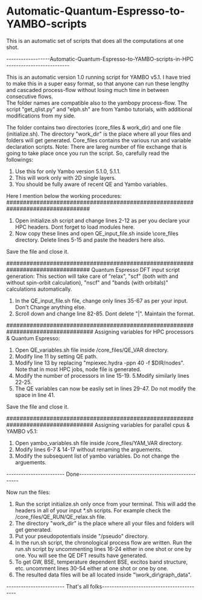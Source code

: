 # Automatic-Quantum-Espresso-to-YAMBO-scripts
This is an automatic set of scripts that does all the computations at one shot. 


------------------Automatic-Quantum-Espresso-to-YAMBO-scripts-in-HPC --------------------------

This is an automatic version 1.0 running script for YAMBO v5.1. I have tried to make this 
in a super easy format, so that anyone can run these lengthy and cascaded process-flow 
without losing much time in between consecutive flows.  
The folder names are compatible also to the yambopy process-flow. The script "get_qlist.py" and "elph.sh" are from Yambo tutorials, with additional modifications from my side.


The folder contains two directories (core_files & work_dir) and one file (initialize.sh). The directory "work_dir" is the place where all your files and folders will get generated. Core_files contains the various run and variable declaration scripts. 
Note: There are lareg number of file exchange that is going to take place once you run the script. So, carefully read the followings:  

1. Use this for only Yambo version 5.1.0, 5.1.1.
2. This will work only with 2D single layers.
3. You should be fully aware of recent QE and Yambo variables. 


Here I mention below the working procedures:
#################################################################################

1. Open initialize.sh script and change lines 2-12 as per you declare your HPC headers. Dont forget to load modules here.
2. Now copy these lines and open QE_input_file.sh inside \core_files directory. Delete lines 5-15 and paste the headers here also.

Save the file and close it.

#################################################################################
Quantum Espresso DFT input script generation: This section will take care of "relax", "scf" (both with and without spin-orbit calculation), "nscf" and "bands (with orbitals)" calculations automatically.

1. In the QE_input_file.sh file, change only lines 35-67 as per your input. Don't Change anything else.
2. Scroll down and change line 82-85. Dont delete "|". Maintain the format.

##################################################################################
Assigning variables for HPC processors & Quantum Espresso:

1. Open QE_variables.sh file inside /core_files/QE_VAR directory.
2. Modify line 11 by setting QE path.
3. Modify line 13 by replacing "mpiexec.hydra -ppn 40 -f $DIR/nodes". Note that in most HPC jobs, node file is generated.
4. Modify the number of processors in line 15-19.
5.Modify similarly lines 22-25.
6. The QE variables can now be easliy set in lines 29-47. Do not modify the space in line 41. 

Save the file and close it.

##################################################################################
Assigning variables for parallel cpus & YAMBO v5.1:

1. Open yambo_variables.sh file inside /core_files/YAM_VAR directory.
2. Modify lines 6-7 & 14-17 without renaming the arguements.
3. Modify the subsequent list of yambo variables. Do not change the arguements.

------------------------ Done-----------------------------------------------------

Now run the files:

1. Run the script initialize.sh only once from your terminal. This will add the headers in all of your input *.sh scripts. For example check the /core_files/QE_RUN/QE_relax.sh file.
2. The directory "work_dir" is the place where all your files and folders will get generated.
3. Put your pseudopotentials inside "/pseudo" directory.
4. In the run.sh script, the chronological process flow are written. Run the run.sh script by uncommenting lines 16-24 either in one shot or one by one. You will see the QE DFT results have generated.
5. To get GW, BSE, temperature dependent BSE, excitos band structure, etc. uncomment lines 30-54 either at one shot or one by one.
6. The resulted data files will be all located inside "\work_dir\graph_data\". 

------------------------ That's all folks------------------------------------------
